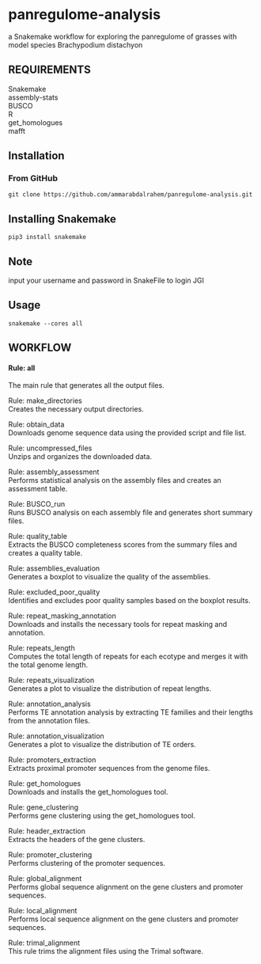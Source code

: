 # panregulome-analysis
a Snakemake workflow for exploring the panregulome of grasses with model species Brachypodium distachyon


## REQUIREMENTS
Snakemake <br />
assembly-stats <br />
BUSCO <br />
R <br />
get_homologues <br />
mafft <br />



## Installation

### From GitHub
```
git clone https://github.com/ammarabdalrahem/panregulome-analysis.git
```
## Installing Snakemake 
```
pip3 install snakemake
```
## Note
input your username and password in SnakeFile to login JGI

## Usage
```
snakemake --cores all
```
## WORKFLOW
#### Rule: all <br />
The main rule that generates all the output files.

Rule: make_directories<br />
Creates the necessary output directories.

Rule: obtain_data<br />
Downloads genome sequence data using the provided script and file list.

Rule: uncompressed_files<br />
Unzips and organizes the downloaded data.

Rule: assembly_assessment<br />
Performs statistical analysis on the assembly files and creates an assessment table.

Rule: BUSCO_run<br />
Runs BUSCO analysis on each assembly file and generates short summary files.

Rule: quality_table<br />
Extracts the BUSCO completeness scores from the summary files and creates a quality table.

Rule: assemblies_evaluation<br />
Generates a boxplot to visualize the quality of the assemblies.

Rule: excluded_poor_quality<br />
Identifies and excludes poor quality samples based on the boxplot results.

Rule: repeat_masking_annotation<br />
Downloads and installs the necessary tools for repeat masking and annotation.

Rule: repeats_length<br />
Computes the total length of repeats for each ecotype and merges it with the total genome length.

Rule: repeats_visualization<br />
Generates a plot to visualize the distribution of repeat lengths.

Rule: annotation_analysis<br />
Performs TE annotation analysis by extracting TE families and their lengths from the annotation files.

Rule: annotation_visualization<br />
Generates a plot to visualize the distribution of TE orders.

Rule: promoters_extraction<br />
Extracts proximal promoter sequences from the genome files.

Rule: get_homologues<br />
Downloads and installs the get_homologues tool.

Rule: gene_clustering<br />
Performs gene clustering using the get_homologues tool.

Rule: header_extraction<br />
Extracts the headers of the gene clusters.

Rule: promoter_clustering<br />
Performs clustering of the promoter sequences.

Rule: global_alignment<br />
Performs global sequence alignment on the gene clusters and promoter sequences.

Rule: local_alignment<br />
Performs local sequence alignment on the gene clusters and promoter sequences.

Rule: trimal_alignment<br />
This rule trims the alignment files using the Trimal software.
